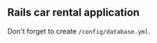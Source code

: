 Rails car rental application
----------------------------

Don't forget to create `/config/database.yml`.
